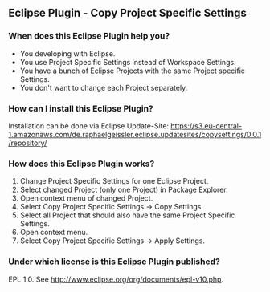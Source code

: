 ## Eclipse Plugin - Copy Project Specific Settings

### When does this Eclipse Plugin help you?
* You developing with Eclipse.
* You use Project Specific Settings instead of Workspace Settings.
* You have a bunch of Eclipse Projects with the same Project specific Settings.
* You don't want to change each Project separately. 

### How can I install this Eclipse Plugin?
Installation can be done via Eclipse Update-Site:
https://s3.eu-central-1.amazonaws.com/de.raphaelgeissler.eclipse.updatesites/copysettings/0.0.1/repository/

### How does this Eclipse Plugin works?
1.  Change Project Specific Settings for one Eclipse Project.
2.  Select changed Project (only one Project) in Package Explorer.
3.  Open context menu of changed Project.
4.  Select Copy Project Specific Settings -> Copy Settings.
5.  Select all Project that should also have the same Project Specific Settings.
6.  Open context menu.
7.  Select Copy Project Specific Settings -> Apply Settings.

### Under which license is this Eclipse Plugin published?
EPL 1.0. See http://www.eclipse.org/org/documents/epl-v10.php.
